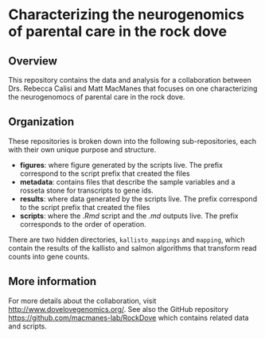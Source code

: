 # Characterizing the neurogenomics of parental care in the rock dove

## Overview

This repository contains the data and analysis for a collaboration between Drs. Rebecca Calisi and Matt MacManes that focuses on one characterizing the neurogenomocs of parental care in the rock dove.

## Organization

These repositories is broken down into the following sub-repositories, each with their own unique purpose and structure.

- **figures**: where figure generated by the scripts live. The prefix correspond to the script prefix that created the files
- **metadata**: contains files that describe the sample variables and a rosseta stone for transcripts to gene ids. 
- **results**: where data generated by the scripts live. The prefix correspond to the script prefix that created the files
- **scripts**: where the *.Rmd* script and the *.md* outputs live. The prefix corresponds to the order of operation. 

There are two hidden directories, `kallisto_mappings` and `mapping`, which contain the results of the kallisto and salmon algorithms that transform read counts into gene counts.  

## More information

For more details about the collaboration, visit <http://www.dovelovegenomics.org/>. See also the GitHub repository <https://github.com/macmanes-lab/RockDove> which contains related data and scripts. 

